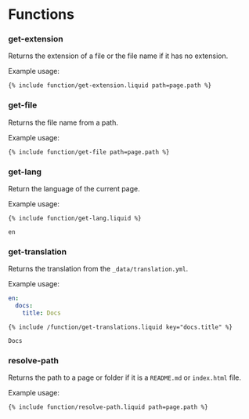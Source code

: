 # Functions

### get-extension

Returns the extension of a file or the file name if it has no extension.

Example usage:

```
{% include function/get-extension.liquid path=page.path %}
```

### get-file

Returns the file name from a path.

Example usage:

```
{% include function/get-file path=page.path %}
```

### get-lang

Return the language of the current page.

Example usage:

```
{% include function/get-lang.liquid %}
```
```
en
```

### get-translation

Returns the translation from the `_data/translation.yml`.

Example usage:

```yml
en:
  docs:
    title: Docs
```
```
{% include /function/get-translations.liquid key="docs.title" %}
```
```
Docs
```

### resolve-path

Returns the path to a page or folder if it is a `README.md` or `index.html` file.

Example usage:
```
{% include function/resolve-path.liquid path=page.path %}
```